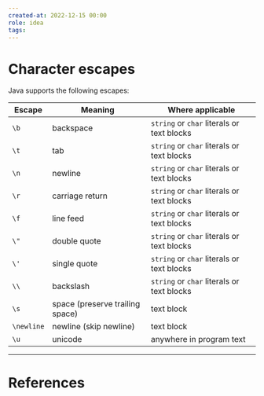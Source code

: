 ```yaml
---
created-at: 2022-12-15 00:00
role: idea
tags: 
---
```


# Character escapes
Java supports the following escapes:

| Escape     | Meaning                         | Where applicable            |
| ---------- | ------------------------------- | --------------------------- |
| `\b`       | backspace                       | `string` or `char` literals or text blocks |
| `\t`       | tab                             | `string` or `char` literals or text blocks |
| `\n`       | newline                         | `string` or `char` literals or text blocks |
| `\r`       | carriage return                 | `string` or `char` literals or text blocks |
| `\f`       | line feed                       | `string` or `char` literals or text blocks |
| `\"`       | double quote                    | `string` or `char` literals or text blocks |
| `\'`       | single quote                    | `string` or `char` literals or text blocks |
| `\\`       | backslash                       | `string` or `char` literals or text blocks |
| `\s`       | space (preserve trailing space) | text block                  |
| `\newline` | newline (skip newline)          | text block                  |
| `\u`       | unicode                         | anywhere in program text    |



---
# References

